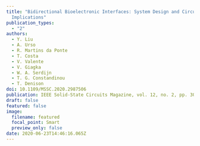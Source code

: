 ```yaml
---
title: "Bidirectional Bioelectronic Interfaces: System Design and Circuit
  Implications"
publication_types:
  - "2"
authors:
  - Y. Liu
  - A. Urso
  - R. Martins da Ponte
  - T. Costa
  - V. Valente
  - V. Giagka
  - W. A. Serdijn
  - T. G. Constandinou
  - T. Denison
doi: 10.1109/MSSC.2020.2987506
publication: IEEE Solid-State Circuits Magazine, vol. 12, no. 2, pp. 30-46, 2020
draft: false
featured: false
image:
  filename: featured
  focal_point: Smart
  preview_only: false
date: 2020-06-23T14:46:16.065Z
---
```

